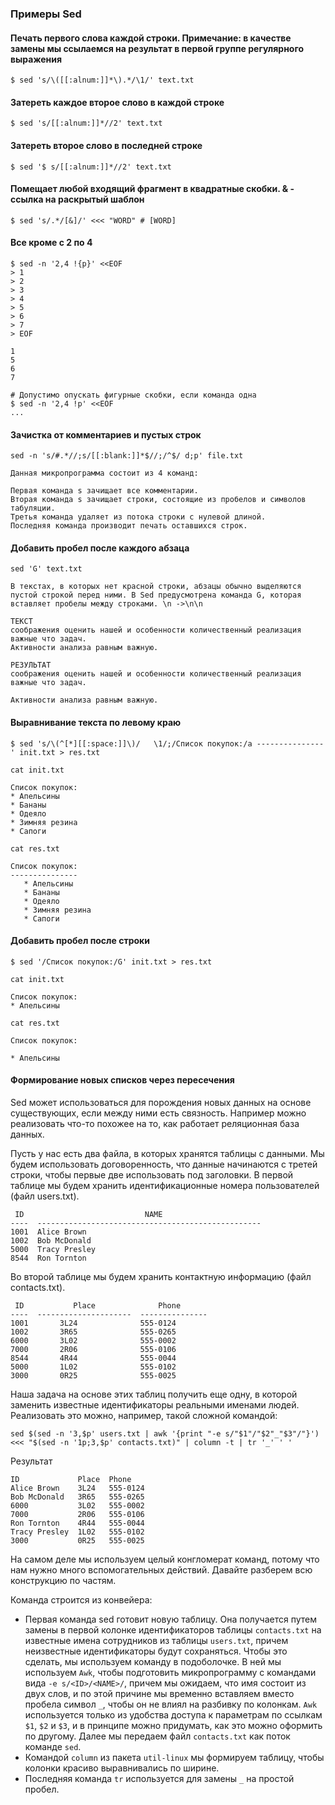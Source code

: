 ### Примеры Sed 

#### Печать первого слова каждой строки. Примечание: в качестве замены мы ссылаемся на результат в первой группе регулярного выражения

    $ sed 's/\([[:alnum:]]*\).*/\1/' text.txt

#### Затереть каждое второе слово в каждой строке

    $ sed 's/[[:alnum:]]*//2' text.txt

#### Затереть второе слово в последней строке

    $ sed '$ s/[[:alnum:]]*//2' text.txt

#### Помещает любой входящий фрагмент в квадратные скобки. & -  ссылка на раскрытый шаблон

    $ sed 's/.*/[&]/' <<< "WORD" # [WORD]

#### Все кроме с 2 по 4 

```
$ sed -n '2,4 !{p}' <<EOF
> 1
> 2
> 3
> 4
> 5
> 6
> 7
> EOF

1
5
6
7

# Допустимо опускать фигурные скобки, если команда одна
$ sed -n '2,4 !p' <<EOF
...
```

#### Зачистка от комментариев и пустых строк

    sed -n 's/#.*//;s/[[:blank:]]*$//;/^$/ d;p' file.txt

```
Данная микропрограмма состоит из 4 команд:

Первая команда s зачищает все комментарии.
Вторая команда s зачищает строки, состоящие из пробелов и символов табуляции.
Третья команда удаляет из потока строки с нулевой длиной.
Последняя команда производит печать оставшихся строк.
```

#### Добавить пробел после каждого абзаца

    sed 'G' text.txt

    В текстах, в которых нет красной строки, абзацы обычно выделяются пустой строкой перед ними. В Sed предусмотрена команда G, которая вставляет пробелы между строками. \n ->\n\n

    ТЕКСТ
    соображения оценить нашей и особенности количественный реализация важные что задач.
    Активности анализа равным важную.

    РЕЗУЛЬТАТ
    соображения оценить нашей и особенности количественный реализация важные что задач.

    Активности анализа равным важную.

#### Выравнивание текста по левому краю

    $ sed 's/\(^[*][[:space:]]\)/   \1/;/Список покупок:/a ---------------' init.txt > res.txt

    cat init.txt

    Список покупок:
    * Апельсины
    * Бананы
    * Одеяло
    * Зимняя резина
    * Сапоги
    
    cat res.txt 
    
    Список покупок:
    ---------------
       * Апельсины
       * Бананы
       * Одеяло
       * Зимняя резина
       * Сапоги

#### Добавить пробел после строки

    $ sed '/Список покупок:/G' init.txt > res.txt

    cat init.txt

    Список покупок:
    * Апельсины
    
    cat res.txt 

    Список покупок:

    * Апельсины

#### Формирование новых списков через пересечения

Sed может использоваться для порождения новых данных на основе существующих, если между ними есть связность. Например можно реализовать что-то похожее на то, как работает реляционная база данных.

Пусть у нас есть два файла, в которых хранятся таблицы с данными. Мы будем использовать договоренность, что данные начинаются с третей строки, чтобы первые две использовать под заголовки. В первой таблице мы будем хранить идентификационные номера пользователей (файл users.txt).

```
 ID                           NAME
----  --------------------------------------------------
1001  Alice Brown
1002  Bob McDonald
5000  Tracy Presley
8544  Ron Tornton
```

Во второй таблице мы будем хранить контактную информацию (файл contacts.txt).

```
 ID           Place              Phone
----  ---------------------  ---------------
1001       3L24              555-0124
1002       3R65              555-0265
6000       3L02              555-0002
7000       2R06              555-0106
8544       4R44              555-0044
5000       1L02              555-0102
3000       0R25              555-0025
```
Наша задача на основе этих таблиц получить еще одну, в которой заменить известные идентификаторы реальными именами людей. Реализовать это можно, например, такой сложной командой:

```
sed $(sed -n '3,$p' users.txt | awk '{print "-e s/"$1"/"$2"_"$3"/"}') <<< "$(sed -n '1p;3,$p' contacts.txt)" | column -t | tr '_' ' '
```
Результат

```
ID             Place  Phone
Alice Brown    3L24   555-0124
Bob McDonald   3R65   555-0265
6000           3L02   555-0002
7000           2R06   555-0106
Ron Tornton    4R44   555-0044
Tracy Presley  1L02   555-0102
3000           0R25   555-0025
```

На самом деле мы используем целый конгломерат команд, потому что нам нужно много вспомогательных действий. Давайте разберем всю конструкцию по частям.

Команда строится из конвейера:

- Первая команда sed готовит новую таблицу. Она получается путем замены в первой колонке идентификаторов таблицы `contacts.txt` на известные имена сотрудников из таблицы `users.txt`, причем неизвестные идентификаторы будут сохраняться. Чтобы это сделать, мы используем команду в подоболочке. В ней мы используем `Awk`, чтобы подготовить микропрограмму с командами вида `-e s/<ID>/<NAME>/`, причем мы ожидаем, что имя состоит из двух слов, и по этой причине мы временно вставляем вместо пробела символ `_`, чтобы он не влиял на разбивку по колонкам. `Awk` используется только из удобства доступа к параметрам по ссылкам `$1`, `$2` и `$3`, и в принципе можно придумать, как это можно оформить по другому. Далее мы передаем файл `contacts.txt` как поток команде `sed`.
- Командой `column` из пакета `util-linux` мы формируем таблицу, чтобы колонки красиво выравнивались по ширине.
- Последняя команда `tr` используется для замены `_` на простой пробел.
